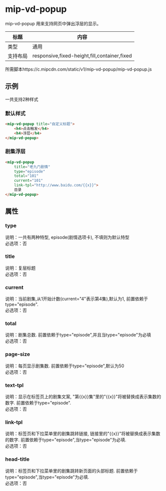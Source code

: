 # mip-vd-popup

mip-vd-popup 用来支持网页中弹出浮层的显示。

标题|内容
----|----
类型|通用
支持布局|responsive,fixed-height,fill,container,fixed
所需脚本https://c.mipcdn.com/static/v1/mip-vd-popup/mip-vd-popup.js

## 示例

一共支持2种样式

### 默认样式

```html
<mip-vd-popup title="自定义标题">
    <h4>点击触发</h4>
    <h4>浮层</h4>
</mip-vd-popup>
```

### 剧集浮层

```html
<mip-vd-popup
    title="老九门剧情"
    type="episode"
    total="101"
    current="101"
    link-tpl="http://www.baidu.com/{{x}}">
    目录
</mip-vd-popup>
```

## 属性

### type

说明：一共有两种特型, episode(剧情选项卡), 不填则为默认特型  
必选项：否

### title

说明：复层标题  
必选项：否

### current

说明：当前剧集,从1开始计数(current="4"表示第4集),默认为1, 前置依赖于type="episode".  
必选项：否

### total

说明：剧集总数. 前置依赖于type="episode",并且当type="episode"为必填  
必选项：否

### page-size

说明：每页显示剧集数. 前置依赖于type="episode",默认为50  
必选项：否

### text-tpl

说明：显示在标签页上的剧集文案, "第{{x}}集"里的"{{x}}"将被替换成表示集数的数字. 前置依赖于type="episode".  
必选项：否

### link-tpl

说明：标签页和下拉菜单里的剧集跳转链接, 链接里的"{{x}}"将被替换成表示集数的数字. 前置依赖于type="episode",当type="episode"为必填.  
必选项：否

### head-title

说明：标签页和下拉菜单里的剧集跳转新页面的头部标题. 前置依赖于type="episode",当type="episode"为必填.  
必选项：否
